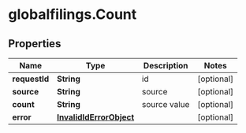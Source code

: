 # globalfilings.Count

## Properties

Name | Type | Description | Notes
------------ | ------------- | ------------- | -------------
**requestId** | **String** | id | [optional] 
**source** | **String** | source | [optional] 
**count** | **String** | source value | [optional] 
**error** | [**InvalidIdErrorObject**](InvalidIdErrorObject.md) |  | [optional] 


